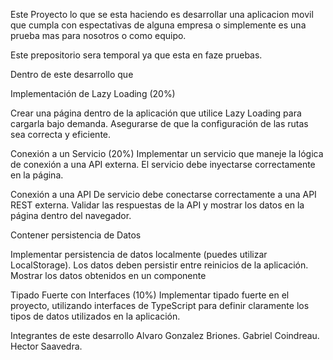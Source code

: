 Este Proyecto lo que se esta haciendo es desarrollar una aplicacion movil que cumpla con espectativas de alguna empresa o simplemente es una prueba mas para nosotros o como equipo.

Este prepositorio sera temporal ya que esta en faze pruebas.

Dentro de este desarrollo que 

Implementación de Lazy Loading (20%)

Crear una página dentro de la aplicación que utilice Lazy Loading para cargarla bajo demanda.
Asegurarse de que la configuración de las rutas sea correcta y eficiente.

Conexión a un Servicio (20%)
Implementar un servicio que maneje la lógica de conexión a una API externa.
El servicio debe inyectarse correctamente en la página.

Conexión a una API 
De servicio debe conectarse correctamente a una API REST externa.
Validar las respuestas de la API y mostrar los datos en la página dentro del navegador.


Contener persistencia de Datos

Implementar persistencia de datos localmente (puedes utilizar LocalStorage).
Los datos deben persistir entre reinicios de la aplicación.
Mostrar los datos obtenidos en un componente

Tipado Fuerte con Interfaces (10%)
Implementar tipado fuerte en el proyecto, utilizando interfaces de TypeScript para definir claramente los tipos de datos utilizados en la aplicación.

Integrantes de este desarrollo
  Alvaro Gonzalez Briones.
  Gabriel Coindreau.
  Hector Saavedra.
